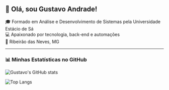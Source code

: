 ## 👋 Olá, sou Gustavo Andrade!

🎓 Formado em Análise e Desenvolvimento de Sistemas pela Universidade Estácio de Sá  
💻 Apaixonado por tecnologia, back-end e automações  
📍 Ribeirão das Neves, MG  

---

### 📊 Minhas Estatísticas no GitHub

![Gustavo's GitHub stats](https://github-readme-stats.vercel.app/api?username=gustavoandrade20&show_icons=true&count_private=true&theme=radical)

![Top Langs](https://github-readme-stats.vercel.app/api/top-langs/?username=gustavoandrade20&layout=compact&theme=radical)





 

